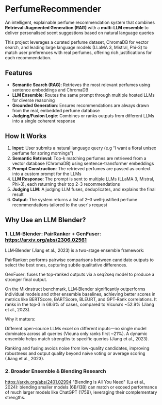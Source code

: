 # PerfumeRecommender

An intelligent, explainable perfume recommendation system that combines **Retrieval-Augmented Generation (RAG)** with a **multi-LLM ensemble** to deliver personalised scent suggestions based on natural language queries

This project leverages a curated perfume dataset, ChromaDB for vector search, and leading large language models (LLaMA 3, Mistral, Phi-3) to match user preferences with real perfumes, offering rich justifications for each recommendation.

## Features
- **Semantic Search (RAG)**: Retrieves the most relevant perfumes using sentence embeddings and ChromaDB
- **LLM Ensemble**: Routes the same prompt through multiple hosted LLMs for diverse reasoning
- **Grounded Generation**: Ensures recommendations are always drawn from the real, embedded perfume database
- **Judging/Fusion Logic**: Combines or ranks outputs from different LLMs into a single coherent response

## How It Works
1. **Input**: User submits a natural language query (e.g “I want a floral unisex perfume for spring mornings”)
2. **Semantic Retrieval**: Top-k matching perfumes are retrieved from a vector database (ChromaDB) using sentence-transformer embeddings
3. **Prompt Construction**: The retrieved perfumes are passed as context into a custom prompt for the LLMs
4. **LLM Response**: The prompt is sent to multiple LLMs (LLaMA 3, Mistral, Phi-3), each returning their top 2–3 recommendations
5. **Judging LLM**: A judging LLM fuses, deduplicates, and explains the final result
6. **Output**: The system returns a list of 2–3 well-justified perfume recommendations tailored to the user's request

## Why Use an LLM Blender?
### 1. LLM‑Blender: PairRanker + GenFuser: https://arxiv.org/abs/2306.02561
LLM‑Blender (Jiang et al., 2023) is a two-stage ensemble framework:

PairRanker: performs pairwise comparisons between candidate outputs to select the best ones, capturing subtle qualitative differences.

GenFuser: fuses the top-ranked outputs via a seq2seq model to produce a stronger final output.

On the MixInstruct benchmark, LLM‑Blender significantly outperforms individual models and other ensemble baselines, achieving better scores in metrics like BERTScore, BARTScore, BLEURT, and GPT‑Rank correlations. It ranks in the top‑3 in 68.6% of cases, compared to Vicuna’s ~52.9% (Jiang et al., 2023).

Why it matters:

Different open‑source LLMs excel on different inputs—no single model dominates across all queries (Vicuna only ranks first ~21%). A dynamic ensemble helps match strengths to specific queries (Jiang et al., 2023).

Ranking and fusing avoids noise from low-quality candidates, improving robustness and output quality beyond naïve voting or average scoring (Jiang et al., 2023).

### 2. Broader Ensemble & Blending Research
https://arxiv.org/abs/2401.02994 "Blending Is All You Need" (Lu et al., 2024): blending smaller models (6B/13B) can match or exceed performance of much larger models like ChatGPT (175B), leveraging their complementary strengths.


